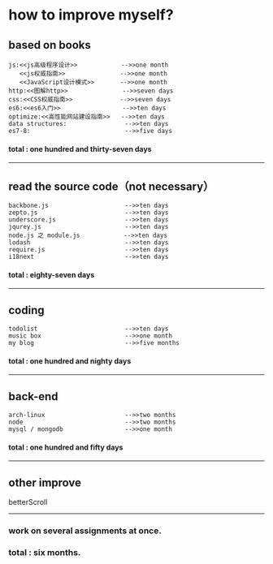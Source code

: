 # how to improve myself?
## based on books
	js:<<js高级程序设计>>            -->>one month   
	   <<js权威指南>>               -->>one month
	   <<JavaScript设计模式>>       -->>one month
	http:<<图解http>>               -->>seven days
	css:<<CSS权威指南>>             -->>seven days
	es6:<<es6入门>>                 -->>ten days
	optimize:<<高性能网站建设指南>>   -->>ten days
	data structures:                -->>ten days
	es7-8:                          -->>five days
 
 #### total : one hundred and thirty-seven days
 ---
## read the source code（not necessary）
	backbone.js                     -->>ten days
	zepto.js                        -->>ten days
	underscore.js                   -->>ten days
	jqurey.js                       -->>ten days
	node.js 之 module.js            -->>ten days
	lodash                          -->>ten days
	require.js                      -->>ten days
	i18next                         -->>ten days
 
 #### total : eighty-seven days
 ---
## coding
	todolist                        -->>ten days
	music box                       -->>one month
	my blog                         -->>five months
 
 #### total : one hundred and nighty days
  ---
## back-end
	arch-linux                      -->>two months
    node                            -->>two months
	mysql / mongodb                 -->>one month
 
 #### total : one hundred and fifty days
 ---
## other improve
 betterScroll

 ---
### work on several assignments at once.
### total : six months.
